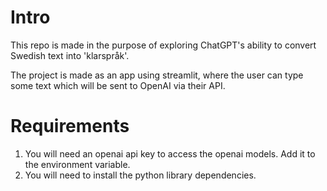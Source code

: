 # Intro
This repo is made in the purpose of exploring ChatGPT's ability to convert Swedish text into 'klarspråk'.

The project is made as an app using streamlit, where the user can type some text which will be sent to OpenAI via their API. 



# Requirements

1. You will need an openai api key to access the openai models. Add it to the environment variable.
2. You will need to install the python library dependencies.
